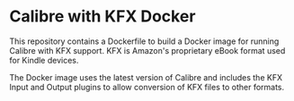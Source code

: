 # Calibre with KFX Docker

This repository contains a Dockerfile to build a Docker image for running Calibre with KFX support. KFX is Amazon's proprietary eBook format used for Kindle devices.

The Docker image uses the latest version of Calibre and includes the KFX Input and Output plugins to allow conversion of KFX files to other formats.
